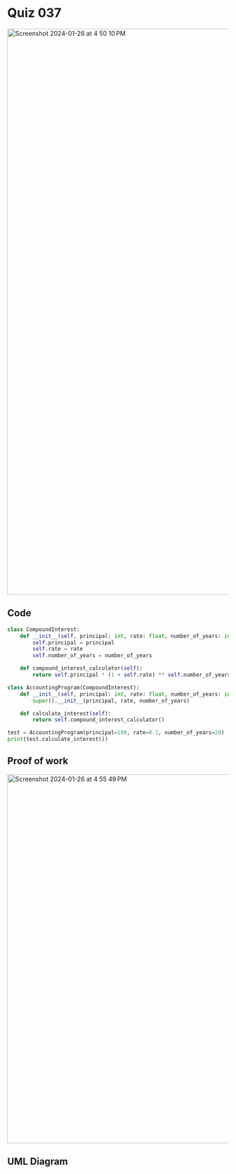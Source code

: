 # Quiz 037
<img width="1286" alt="Screenshot 2024-01-26 at 4 50 10 PM" src="https://github.com/hasmhib/unit3-2024/assets/142870448/87350df2-0204-4596-8e66-684e2141c01a">

## Code

```py
class CompoundInterest:
    def __init__(self, principal: int, rate: float, number_of_years: int):
        self.principal = principal
        self.rate = rate
        self.number_of_years = number_of_years

    def compound_interest_calculator(self):
        return self.principal * (1 + self.rate) ** self.number_of_years

class AccountingProgram(CompoundInterest):
    def __init__(self, principal: int, rate: float, number_of_years: int):
        super().__init__(principal, rate, number_of_years)

    def calculate_interest(self):
        return self.compound_interest_calculator()

test = AccountingProgram(principal=100, rate=0.1, number_of_years=20)
print(test.calculate_interest())

```

## Proof of work
<img width="838" alt="Screenshot 2024-01-26 at 4 55 49 PM" src="https://github.com/hasmhib/unit3-2024/assets/142870448/700cb869-7a1c-4870-be1a-88e685642723">

## UML Diagram


